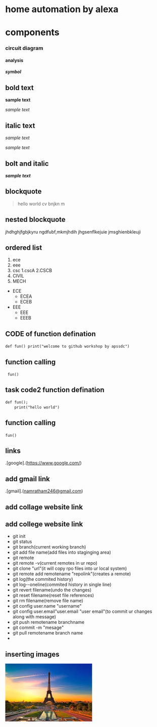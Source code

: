 # home automation by alexa
# components
### circuit diagram
#### analysis
##### symbol
## bold text
**sample text**

_sample text_
## italic text
*sample text*

_sample text_

## bolt and italic
**_sample text_**
## blockquote
> hello world
cv bnjkn m
## nested blockquote
jhdhghjfgbjkyru
ngdfubf,mkmjhdih
jhgsenflkejuie
jmsghienbkleuji
## ordered list
1. ece
2. eee
3. csc
    1.cscA
    2.CSCB
 4. CIVIL
 5. MECH
- ECE
    * ECEA
    * ECEB
- EEE
    * EEE
    * EEEB
## CODE of function defination
`
def fun()
        print("welcome to github workshop by apssdc")
 `
 ## function calling
 `
 fun()`
## task code2 function defination 
```
def fun();
    print("hello world")
```
## function calling
`
fun()
`

## links
.[google].(https://www.google.com/)

## add gmail link
.[gmail].(namratham246@gmail.com)

## add collage website link

## add college website link
- git init
- git status
- git branch(current working branch)
- git add file name(add files into staginging area)
- git remote
- git remote -v(current remotes in ur repo)
- git clone "url"(it will copy rpo files into ur local system)
- git remote add remotename "repolink"(creates a remote)
- git log(the commited history)
- git log--oneline(commited history in single line)
- git revert filename(undo the changes)
- git reset filename(reset file references)
- git rm filename(remove file name)
- git config user.name "username"
- git config user.email"user.email "user email"(to commit ur changes along with message)
- git push remotename branchname
- git commit -m "mesage"
- git pull remotename branch name
- 
## inserting images
![ammu](https://github.com/namratha403/markdownsyntax-day2/blob/master/download%20(2).jpg)

